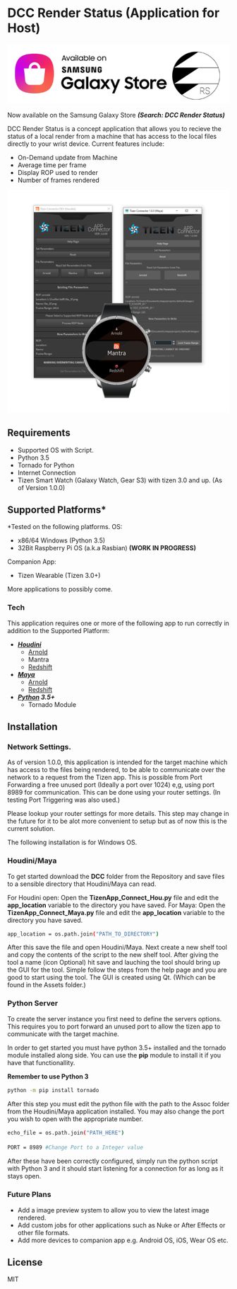 # DCC Render Status (Application for Host)
[![GLXY](https://github.com/SideswipeeZ/dcc-render-status/blob/master/IMG/banner_ssrs.png)](https://galaxy.store/dcc)

Now available on the Samsung Galaxy Store ***(Search: DCC Render Status)***

DCC Render Status is a concept application that allows you to recieve the status of a local render from a machine that has access to the local files directly to your wrist device. Current features include:

  - On-Demand update from Machine
  - Average time per frame
  - Display ROP used to render
  - Number of frames rendered

![](https://github.com/SideswipeeZ/dcc-render-status/blob/master/IMG/Github_Cap.png)

## Requirements
- Supported OS with Script.
- Python 3.5
- Tornado for Python
- Internet Connection
- Tizen Smart Watch (Galaxy Watch, Gear S3) with tizen 3.0 and up. (As of Version 1.0.0)

## Supported Platforms*
*Tested on the following platforms.
OS:
  - x86/64 Windows (Python 3.5)
  - 32Bit Raspberry Pi OS (a.k.a Rasbian) **(WORK IN PROGRESS)**

Companion App:
  - Tizen Wearable (Tizen 3.0+)

More applications to possibly come.

### Tech

This application requires one or more of the following app to run correctly in addition to the Supported Platform:

- ***[Houdini]***
    - [Arnold]
    - Mantra
    - [Redshift]
- ***[Maya]***
    - [Arnold]
    - [Redshift]
- ***[Python] 3.5+***
    - Tornado Module


## Installation
### Network Settings.
As of version 1.0.0, this application is intended for the target machine which has access to the files being rendered, to be able to communicate over the network to a request from the Tizen app. This is possible from Port Forwarding a free unused port (Ideally a port over 1024) e,g, using port 8989 for communication. This can be done using your router settings. (In testing Port Triggering was also used.)

Please lookup your router settings for more details. This step may change in the future for it to be alot more convenient to setup but as of now this is the current solution.

The following installation is for Windows OS.
### **Houdini/Maya**
To get started download the **DCC** folder from the Repository and save files to a sensible directory that Houdini/Maya can read.

For Houdini open:
Open the **TizenApp_Connect_Hou.py** file and edit the **app_location** variable to the directory you have saved. 
For Maya:
Open the **TizenApp_Connect_Maya.py** file and edit the **app_location** variable to the directory you have saved. 

```sh
app_location = os.path.join("PATH_TO_DIRECTORY")
```
After this save the file and open Houdini/Maya. Next create a new shelf tool and copy the contents of the script to the new shelf tool. After giving the tool a name (icon Optional) hit save and lauching the tool should bring up the GUI for the tool. Simple follow the steps from the help page and you are good to start using the tool.
The GUI is created using Qt. (Which can be found in the Assets folder.)

### **Python Server**
To create the server instance you first need to define the servers options. This requires you to port forward an unused port to allow the tizen app to communicate with the target machine.

In order to get started you must have python 3.5+ installed and the tornado module installed along side.
You can use the **pip** module to install it if you have that functionallity.

**Remember to use Python 3**
```sh
python -m pip install tornado
```
After this step you must edit the python file with the path to the Assoc folder from the Houdini/Maya application installed. You may also change the port you wish to open with the appropriate number.
```sh
echo_file = os.path.join("PATH_HERE")

PORT = 8989 #Change Port to a Integer value
```
After these have been correctly configured, simply run the python script with Python 3 and it should start listening for a connection for as long as it stays open.

### Future Plans

 - Add a image preview system to allow you to view the latest image rendered.
 - Add custom jobs for other applications such as Nuke or After Effects or other file formats.
 - Add more devices to companion app e.g. Android OS, iOS, Wear OS etc.

License
----

MIT


[//]: # (These are reference links used in the body of this note and get stripped out when the markdown processor does its job. There is no need to format nicely because it shouldn't be seen. Thanks SO - http://stackoverflow.com/questions/4823468/store-comments-in-markdown-syntax)


   [Houdini]: <https://www.sidefx.com/products/houdini/>
   [Maya]: <https://www.autodesk.com/products/maya/overview>
   [Python]: <https://www.python.org/downloads/>
   [Arnold]: <https://www.arnoldrenderer.com/>
   [Redshift]: <https://www.redshift3d.com/>
   [GLXY]: <https://galaxy.store/dcc>


